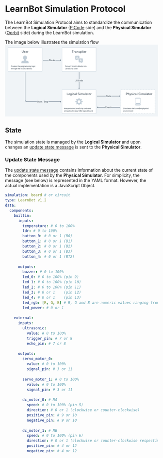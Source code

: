 # LearnBot Simulation Protocol

The LearnBot Simulation Protocol aims to standardize the communication between the **Logical Simulator** ([PiCode](https://picode.com.br) side) and the **Physical Simulator** ([Oorbit](https://oorbit.com.br) side) during the LearnBot simulation.

The image below illustrates the simulation flow
![Simulation Flow](./assets/code-simulation-flow.png)

## State

The simulation state is managed by the **Logical Simulator** and upon changes an [update state message](#update-state-message) is sent to the **Physical Simulator**.

### Update State Message

The [update state message](#update-state-message) contains information about the current state of the components used by the **Physical Simulator**. For simplicity, the message (see below) is represented in the YAML format. However, the actual implementation is a JavaScript Object.

```yaml
simulation: board # or circuit
type: LearnBot v1.2
data:
  components:
    builtin:
      inputs:
        temperature: # 0 to 100%
        ldr: # 0 to 100%
        button_0: # 0 or 1 (B0)
        button_1: # 0 or 1 (B1)
        button_2: # 0 or 1 (B2)
        button_3: # 0 or 1 (B3)
        button_4: # 0 or 1 (BT2)

      outputs:
        buzzer: # 0 to 100%
        led_0: # 0 to 100% (pin 9)
        led_1: # 0 to 100% (pin 10)
        led_2: # 0 to 100% (pin 11)
        led_3: # 0 or 1    (pin 12)
        led_4: # 0 or 1    (pin 13)
        led_rgb: [R, G, B] # R, G and B are numeric values ranging from 0 to 100%
        led_power: # 0 or 1

    external:
      inputs:
        ultrasonic:
          value: # 0 to 100%
          trigger_pin: # 7 or 8
          echo_pin: # 7 or 8

      outputs:
        servo_motor_0:
          value: # 0 to 100%
          signal_pin: # 3 or 11

        servo_motor_1: # 0 to 100%
          value: # 0 to 100%
          signal_pin: # 3 or 11

        dc_motor_0: # MA
          speed: # 0 to 100% (pin 5)
          direction: # 0 or 1 (clockwise or counter-clockwise)
          positive_pin: # 9 or 10
          negative_pin: # 9 or 10

        dc_motor_1: # MB
          speed: # 0 to 100% (pin 6)
          direction: # 0 or 1 (clockwise or counter-clockwise respectively)
          positive_pin: # 4 or 12
          negative_pin: # 4 or 12
```
